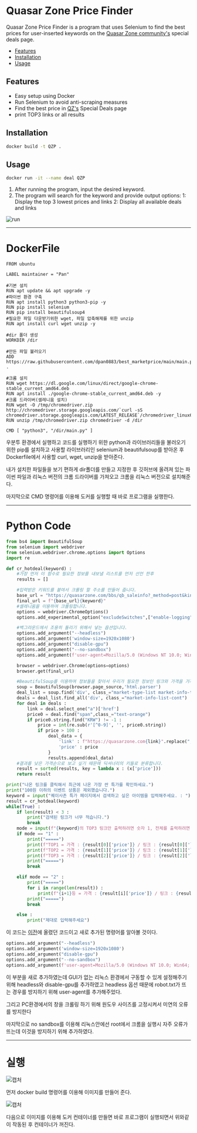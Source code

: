 # Quasar Zone Price Finder

Quasar Zone Price Finder is a program that uses Selenium to find the best prices for user-inserted keywords on the [Quasar Zone community's](https://quasarzone.com/) special deals page.

<!-- vim-markdown-toc GFM -->

- [Features](#Features)
- [Installation](#Installation)
- [Usage](#Usage)

<!-- vim-markdown-toc -->

## Features

- Easy setup using Docker
- Run Selenium to avoid anti-scraping measures
- Find the best price in [QZ's](https://quasarzone.com/) Special Deals page
- print TOP3 links or all results

## Installation

```sh
docker build -t QZP .
```

## Usage

```sh
docker run -it --name deal QZP
```

1. After running the program, input the desired keyword.
2. The program will search for the keyword and provide output options:
   1: Display the top 3 lowest prices and links
   2: Display all available deals and links

![run](https://github.com/chungJS/QZPriceFinder/raw/main/img/run.png)

---

# DockerFile

```docker
FROM ubuntu

LABEL maintainer = "Pan"

#기본 설치
RUN apt update && apt upgrade -y
#파이썬 환경 구축
RUN apt install python3 python3-pip -y
RUN pip install selenium
RUN pip install beautifulsoup4
#필요한 파일 다운받기위한 wget, 파일 압축해제를 위한 unzip
RUN apt install curl wget unzip -y

#dir 폴더 생성
WORKDIR /dir

#만든 파일 불러오기
ADD https://raw.githubusercontent.com/dpan0883/best_marketprice/main/main.py .

#크롬 설치
RUN wget https://dl.google.com/linux/direct/google-chrome-stable_current_amd64.deb
RUN apt install ./google-chrome-stable_current_amd64.deb -y
#크롬 드라이버(셀레니움 설치)
RUN wget -O /tmp/chromedriver.zip http://chromedriver.storage.googleapis.com/`curl -sS chromedriver.storage.googleapis.com/LATEST_RELEASE`/chromedriver_linux64.zip
RUN unzip /tmp/chromedriver.zip chromedriver -d /dir

CMD [ "python3", "/dir/main.py" ]
```

우분투 환경에서 실행하고 코드를 실행하기 위한 python과 라이브러리들을 불러오기 위한 pip를 설치하고 사용할 라이브러리인 selenium과 beautifulsoup를 받아온 후 Dockerfile에서 사용할 curl, wget, unzip을 받아준다.

내가 설치한 파일들을 보기 편하게 dir폴더를 만들고 지정한 후 깃허브에 올려져 있는 파이썬 파일과 리눅스 버전의 크롬 드라이버를 가져오고 크롬을 리눅스 버전으로 설치해준다.

마지막으로 CMD 명령어를 이용해 도커를 실행할 때 바로 프로그램을 실행한다.

---

# Python Code

```python
from bs4 import BeautifulSoup
from selenium import webdriver
from selenium.webdriver.chrome.options import Options
import re

def cr_hotdeal(keyword) :
    #가장 먼저 이 함수로 필요한 정보를 내보낼 리스트를 먼저 선언 한후
    results = []

    #입력받은 키워드를 붙여서 크롤링 할 주소를 만들어 줍니다.
    base_url = "https://quasarzone.com/bbs/qb_saleinfo?_method=post&kind=subject&keyword="
    final_url = f"{base_url}{keyword}"
    #셀레니움을 이용하여 크롤링합니다.
    options = webdriver.ChromeOptions()
    options.add_experimental_option("excludeSwitches",["enable-logging"])

    #백그라운드에서 조용히 돌리기 위해서 넣는 옵션입니다.
    options.add_argument("--headless")
    options.add_argument('window-size=1920x1080')
    options.add_argument("disable-gpu")
    options.add_argument("--no-sandbox")
    options.add_argument(f'user-agent=Mozilla/5.0 (Windows NT 10.0; Win64; x64) AppleWebKit/537.36 (KHTML, like Gecko) Chrome/109.0.0.0 Safari/537.36')

    browser = webdriver.Chrome(options=options)
    browser.get(final_url)

    #BeautifulSoup를 이용하여 정보들을 찾아서 우리가 필요한 정보인 링크와 가격을 가져오고 후에 내보낼 리스트에 추가해줍니다.
    soup = BeautifulSoup(browser.page_source,'html.parser')
    deal_list = soup.find('div', class_="market-type-list market-info-type-list relative")
    deals = deal_list.find_all('div', class_="market-info-list-cont")
    for deal in deals :
        link = deal.select_one("a")['href']
        price0 = deal.find("span",class_="text-orange")
        if price0.string.find("KRW") != -1 :
            price = int(re.sub(r'[^0-9]', '', price0.string))
            if price > 100 :
                deal_data = {
                    'link' : f"https://quasarzone.com{link}".replace(","," "),
                    'price' : price
                }
                results.append(deal_data)
    #결과를 낮은 가격순으로 보고 싶기 때문에 딕셔너리의 키들로 분류합니다.
    result = sorted(results, key = lambda x : (x['price']))
    return result

print("나온 링크를 클릭해서 최근에 나온 가장 싼 특가를 확인하세요.")
print("100원 이하의 이벤트 상품은 제외했습니다.")
keyword = input("퀘이사존 특가 페이지에서 검색하고 싶은 아이템을 입력해주세요. : ")
result = cr_hotdeal(keyword)
while(True) :
    if len(result) < 3 :
        print("검색된 링크가 너무 적습니다.")
        break
    mode = input(f"{keyword}의 TOP3 링크만 출력하려면 숫자 1, 전체를 출력하려면 숫자 2를 입력해주세요. : ")
    if mode == "1" :
        print("=====")
        print(f"TOP1 = 가격 : {result[0]['price']} / 링크 : {result[0]['link']}")
        print(f"TOP2 = 가격 : {result[1]['price']} / 링크 : {result[1]['link']}")
        print(f"TOP3 = 가격 : {result[2]['price']} / 링크 : {result[2]['link']}")
        print("=====")
        break

    elif mode == "2" :
        print("=====")
        for i in range(len(result)) :
            print(f"{i+1}등 = 가격 : {result[i]['price']} / 링크 : {result[i]['link']}")
        print("=====")
        break

    else :
        print("제대로 입력해주세요")
```

이 코드는 [이전](https://github.com/dpan0883/best_marketprice)에 올렸던 코드이고 새로 추가된 명령어를 알아볼 것이다.

```python
options.add_argument("--headless")
options.add_argument('window-size=1920x1080')
options.add_argument("disable-gpu")
options.add_argument("--no-sandbox")
options.add_argument(f'user-agent=Mozilla/5.0 (Windows NT 10.0; Win64; x64) AppleWebKit/537.36 (KHTML, like Gecko) Chrome/109.0.0.0 Safari/537.36')
```

이 부분을 새로 추가하였는데 GUI가 없는 리눅스 환경에서 구동할 수 있게 설정해주기 위해 headless와 disable-gpu를 추가하였고 headless 옵션 때문에 robot.txt가 뜨는 경우를 방지하기 위해 user-agent를 추가해주었다.

그리고 PC환경에서의 창을 크롤링 하기 위해 원도우 사이즈를 고정시켜서 미연의 오류를 방지한다

마지막으로 no sandbox를 이용해 리눅스안에선 root에서 크롬을 실행시 자주 오류가 뜨는데 이것을 방지하기 위해 추가하였다.

---

# 실행

![캡처](https://user-images.githubusercontent.com/50360713/218379345-348b0742-2ab7-44fa-8670-9637a1a95a6a.PNG)

먼저 docker build 명령어를 이용해 이미지를 만들어 준다.

![캡처](https://user-images.githubusercontent.com/50360713/218376394-80291202-0ef5-44bb-b2f2-3b4c04b8e9fc.PNG)

다음으로 이미지를 이용해 도커 컨테이너를 만들면 바로 프로그램이 실행되면서 위와같이 작동된 후 컨테이너가 꺼진다.
